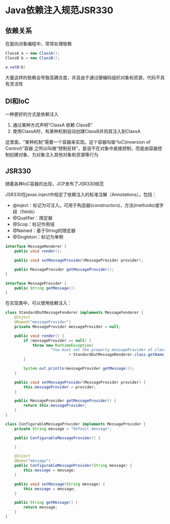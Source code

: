 # Java依赖注入规范JSR330

## 依赖关系

在面向对象编程中，常常处理依赖

```java
ClassA a = new ClassA();
ClassB b = new ClassB();

a.setB(b)
```

大量这样的依赖会导致高耦合度，并且由于通过硬编码组织对象和资源，代码不具有灵活性

## DI和loC

一种更好的方式是依赖注入

1. 通过某种方式声明“ClassA 依赖 ClassB”
2. 使用ClassA时，有某种机制自动创建ClassB并将其注入到ClassA

这里面，“某种机制”需要一个容器来实现。这个容器叫做“loC(inversion of Control)”容器
之所以叫做“控制反转”，是说不在对象中直接控制，而是由容器控制创建对象、为对象注入其他对象和资源等行为

## JSR330

随着各种loC容器的出现，JCP发布了JSR330规范

JSR330在javax.inject中规定了依赖注入的标准注解（Annotations）。包括：

- @inject：标记为可注入。可用于构造器(constructors)，方法(methods)或字段（fields）
- @Qualifier：限定器
- @Scop：标记作用域
- @Named：基于String的限定器
- @Singleton：标记为单例

```java
interface MessageRenderer {
    public void render();

    public void setMessageProvider(MessageProvider provider);

    public MessageProvider getMessageProvider();
}

interface MessageProvider {
    public String getMessage();
}
```

在实现类中，可以使用依赖注入：

```java
class StandardOutMessageFenderer implements MessageFenderer {
    @Inject
    @Named("messageProvider")
    private MessageProvider messageProvider = null;

    public void render() {
        if (messageProvider == null) {
            throw new RuntimeException(
                    "You must set the property messageProvider of class:"
                            + StandardOutMessageRenderer.class.getName());
        }

        System.out.println(messageProvider.getMessage());
    }

    public void setMessageProvider(MessageProvider provider) {
        this.messageProvider = provider;
    }

    public MessageProvider getMessageProvider() {
        return this.messageProvider;
    }
}

class ConfigurableMessageProvider implements MessageProvider {
    private String message = "Default message";

    public ConfigurableMessageProvider() {

    }

    @Inject
    @Name("message")
    public ConfigurableMessageProvider(String message) {
        this.message = message;
    }

    public void setMessage(String message) {
        this.message = message;
    }

    public String getMessage() {
        return message;
    }
}
```